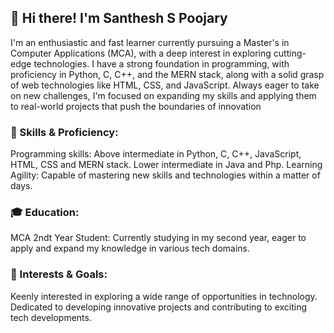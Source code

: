 ## 👋 Hi there! I'm Santhesh S Poojary

I'm an enthusiastic and fast learner currently pursuing a Master's in Computer Applications (MCA), with a deep interest in exploring cutting-edge technologies. I have a strong foundation in programming, with proficiency in Python, C, C++, and the MERN stack, along with a solid grasp of web technologies like HTML, CSS, and JavaScript. Always eager to take on new challenges, I'm focused on expanding my skills and applying them to real-world projects that push the boundaries of innovation

### 🔧 Skills & Proficiency:

Programming skills: Above intermediate in Python, C, C++, JavaScript, HTML, CSS and MERN stack. Lower intermediate in Java and Php.
Learning Agility: Capable of mastering new skills and technologies within a matter of days.

### 🎓 Education:

MCA 2ndt Year Student: Currently studying in my second year, eager to apply and expand my knowledge in various tech domains.

### 🌟 Interests & Goals:

Keenly interested in exploring a wide range of opportunities in technology.
Dedicated to developing innovative projects and contributing to exciting tech developments.

